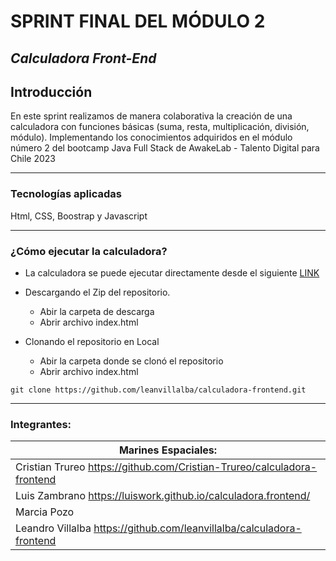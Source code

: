# SPRINT FINAL DEL MÓDULO 2

## _Calculadora Front-End_

## Introducción

En este sprint realizamos de manera colaborativa la creación de una calculadora con funciones básicas (suma, resta, multiplicación, división, módulo).
Implementando los conocimientos adquiridos en el módulo número 2 del bootcamp Java Full Stack de AwakeLab - Talento Digital para Chile 2023

---

### Tecnologías aplicadas

Html, CSS, Boostrap y Javascript

---

### ¿Cómo ejecutar la calculadora?

- La calculadora se puede ejecutar directamente desde el siguiente [LINK](https://leanvillalba.github.io/calculadora-frontend)

* Descargando el Zip del repositorio.

  - Abir la carpeta de descarga
  - Abrir archivo index.html

* Clonando el repositorio en Local
  - Abir la carpeta donde se clonó el repositorio
  - Abrir archivo index.html

```git
git clone https://github.com/leanvillalba/calculadora-frontend.git
```

---

### Integrantes:

| Marines Espaciales: |
| ------------------- |
| Cristian Trureo  https://github.com/Cristian-Trureo/calculadora-frontend   |
| Luis Zambrano  https://luiswork.github.io/calculadora.frontend/      |
| Marcia Pozo         |
| Leandro Villalba  https://github.com/leanvillalba/calculadora-frontend  |
